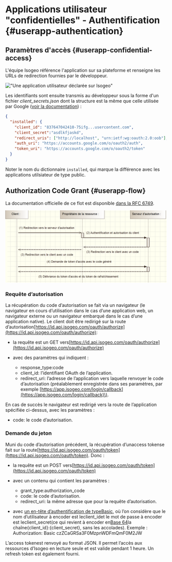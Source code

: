 # Applications utilisateur "confidentielles" - Authentification {#userapp-authentication}

## Paramètres d'accès {#userapp-confidential-access}

L'équipe Isogeo référence l'application sur sa plateforme et renseigne les URLs de redirection fournies par le développeur.

!["Une application utilisateur déclarée sur Isogeo"](/assets/manage_app_user.png)

Les identifiants sont ensuite transmis au développeur sous la forme d'un fichier *client_secrets.json* dont la structure est la même que celle utilisée par Google ([voir la documentation](https://developers.google.com/api-client-library/python/guide/aaa_client_secrets)) :

```json
{
  "installed": {
    "client_id": "837647042410-75ifg...usercontent.com",
    "client_secret":"asdlkfjaskd",
    "redirect_uris": ["http://localhost", "urn:ietf:wg:oauth:2.0:oob"],
    "auth_uri": "https://accounts.google.com/o/oauth2/auth",
    "token_uri": "https://accounts.google.com/o/oauth2/token"
  }
}
```

Noter le nom du dictionnaire `installed`, qui marque la différence avec les applications utilsiateur de type public.

## Authorization Code Grant {#userapp-flow}

La documentation officielle de ce flot est disponible [dans la RFC 6749](http://tools.ietf.org/html/rfc6749#section-4.1).

!["oAuth2 - Schéma Authorization Code Grant"](/assets/oAuth_AuthorizationCodeGrant_FR.png)

### Requête d’autorisation

La récupération du code d’autorisation se fait via un navigateur \(le navigateur en cours d’utilisation dans le cas d’une application web, un navigateur externe ou un navigateur embarqué dans le cas d’une application native\). Le client doit être redirigé sur la route d’autorisation[https://id.api.isogeo.com/oauth/authorize](https://id.api.isogeo.com/oauth/authorize):

* la requête est un GET vers[https://id.api.isogeo.com/oauth/authorize](https://id.api.isogeo.com/oauth/authorize)

* avec des paramètres qui indiquent :

  * response\_type:code
  * client\_id: l’identifiant OAuth de l’application.
  * redirect\_uri: l’adresse de l’application vers laquelle renvoyer le code d’autorisation \(préalablement enregistrée dans ses paramètres, par exemple  [https://app.isogeo.com/login/callback](https://app.isogeo.com/login/callback)\).

En cas de succès le navigateur est redirigé vers la route de l’application spécifiée ci-dessus, avec les paramètres :

* code: le code d’autorisation.

### Demande du jeton

Muni du code d’autorisation précédent, la récupération d’unaccess tokense fait sur la route[https://id.api.isogeo.com/oauth/token](https://id.api.isogeo.com/oauth/token). Donc :

* la requête est un POST vers[https://id.api.isogeo.com/oauth/token](https://id.api.isogeo.com/oauth/token)


* avec un contenu qui contient les paramètres :
  * grant\_type:authorization\_code
  * code: le code d’autorisation.
  * redirect\_uri: la même adresse que pour la requête d’autorisation.


* avec  [un en-tête d’authentification de typeBasic](http://tools.ietf.org/html/rfc2617#section-2), où l’on considère que le nom d’utilisateur à encoder est leclient\_idet le mot de passe à encoder est leclient\_secret\(ce qui revient à encoder en[Base 64](https://en.wikipedia.org/wiki/Base64)la chaîne{client\_id}:{client\_secret}, sans les accolades\). Exemple :  
  Authorization: Basic czZCaGRSa3F0MzpnWDFmQmF0M2JW

L’access tokenest renvoyé au format JSON. Il permet l’accès aux ressources d’Isogeo en lecture seule et est valide pendant 1 heure. Un refresh token est également fourni.

